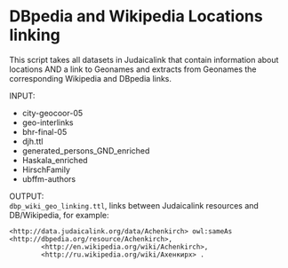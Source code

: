 # DBpedia and Wikipedia Locations linking

This script takes all datasets in Judaicalink that contain information about locations AND a link to Geonames and extracts from Geonames the corresponding Wikipedia and DBpedia links.

INPUT:
  * city-geocoor-05
  * geo-interlinks
  * bhr-final-05
  * djh.ttl
  * generated_persons_GND_enriched
  * Haskala_enriched
  * HirschFamily
  * ubffm-authors
  
OUTPUT:  
`dbp_wiki_geo_linking.ttl`, links between Judaicalink resources and DB/Wikipedia, for example:
``` 
<http://data.judaicalink.org/data/Achenkirch> owl:sameAs <http://dbpedia.org/resource/Achenkirch>,
        <http://en.wikipedia.org/wiki/Achenkirch>,
        <http://ru.wikipedia.org/wiki/Ахенкирх> .
```